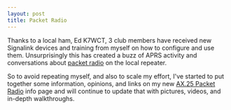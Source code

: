 ```yaml
---
layout: post
title: Packet Radio
---
```


Thanks to a local ham, Ed K7WCT, 3 club members have received new
Signalink devices and training from myself on how to configure and
use them. Unsurprisingly this has created a buzz of APRS
activity and conversations about [packet radio](/info/packet/) on
the local repeater.

So to avoid repeating myself, and also to scale my effort, I've started to put
together some information, opinions, and links on my new [AX.25 Packet
Radio](/info/packet/) info page and will continue to update that with pictures,
videos, and in-depth walkthroughs.
